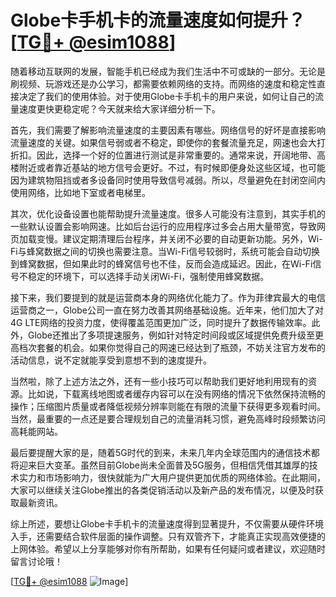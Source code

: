 # Globe卡手机卡的流量速度如何提升？[[TG💪+ @esim1088](https://t.me/s/esim1088)]

随着移动互联网的发展，智能手机已经成为我们生活中不可或缺的一部分。无论是刷视频、玩游戏还是办公学习，都需要依赖网络的支持。而网络的速度和稳定性直接决定了我们的使用体验。对于使用Globe卡手机卡的用户来说，如何让自己的流量速度更快更稳定呢？今天就来给大家详细分析一下。

首先，我们需要了解影响流量速度的主要因素有哪些。网络信号的好坏是直接影响流量速度的关键。如果信号弱或者不稳定，即使你的套餐流量充足，网速也会大打折扣。因此，选择一个好的位置进行测试是非常重要的。通常来说，开阔地带、高楼附近或者靠近基站的地方信号会更好。不过，有时候即便身处这些区域，也可能因为建筑物阻挡或者多设备同时使用导致信号减弱。所以，尽量避免在封闭空间内使用网络，比如地下室或者电梯里。

其次，优化设备设置也能帮助提升流量速度。很多人可能没有注意到，其实手机的一些默认设置会影响网速。比如后台运行的应用程序过多会占用大量带宽，导致网页加载变慢。建议定期清理后台程序，并关闭不必要的自动更新功能。另外，Wi-Fi与蜂窝数据之间的切换也需要注意。当Wi-Fi信号较弱时，系统可能会自动切换到蜂窝数据，但如果此时的蜂窝信号也不佳，反而会造成延迟。因此，在Wi-Fi信号不稳定的环境下，可以选择手动关闭Wi-Fi，强制使用蜂窝数据。

接下来，我们要提到的就是运营商本身的网络优化能力了。作为菲律宾最大的电信运营商之一，Globe公司一直在努力改善其网络基础设施。近年来，他们加大了对4G LTE网络的投资力度，使得覆盖范围更加广泛，同时提升了数据传输效率。此外，Globe还推出了多项提速服务，例如针对特定时间段或区域提供免费升级至更高档次套餐的机会。如果你觉得自己的网速已经达到了瓶颈，不妨关注官方发布的活动信息，说不定就能享受到意想不到的速度提升。

当然啦，除了上述方法之外，还有一些小技巧可以帮助我们更好地利用现有的资源。比如说，下载离线地图或者缓存内容可以在没有网络的情况下依然保持流畅的操作；压缩图片质量或者降低视频分辨率则能在有限的流量下获得更多观看时间。当然，最重要的一点还是要合理规划自己的流量消耗习惯，避免高峰时段频繁访问高耗能网站。

最后要提醒大家的是，随着5G时代的到来，未来几年内全球范围内的通信技术都将迎来巨大变革。虽然目前Globe尚未全面普及5G服务，但相信凭借其雄厚的技术实力和市场影响力，很快就能为广大用户提供更加优质的网络体验。在此期间，大家可以继续关注Globe推出的各类促销活动以及新产品的发布情况，以便及时获取最新资讯。

综上所述，要想让Globe卡手机卡的流量速度得到显著提升，不仅需要从硬件环境入手，还需要结合软件层面的操作调整。只有双管齐下，才能真正实现高效便捷的上网体验。希望以上分享能够对你有所帮助，如果有任何疑问或者建议，欢迎随时留言讨论哦！

[[TG💪+ @esim1088](https://t.me/s/esim1088) ![Image](https://i.postimg.cc/4NQfJmqS/Snipaste-2025-05-13-00-14-12.png)]